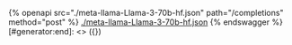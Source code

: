 [#generator:start]: <> ({ "template": "openapi" })
{% openapi src="./meta-llama-Llama-3-70b-hf.json" path="/completions" method="post" %}
[./meta-llama-Llama-3-70b-hf.json](./meta-llama-Llama-3-70b-hf.json)
{% endswagger %}
[#generator:end]: <> ({})